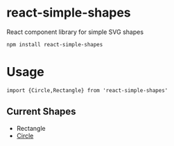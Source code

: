 # react-simple-shapes
React component library for simple SVG shapes

```
npm install react-simple-shapes
```

# Usage
```
import {Circle,Rectangle} from 'react-simple-shapes'
```

## Current Shapes
* Rectangle
* [Circle](src/components/Shapes/Circle/README.md)
